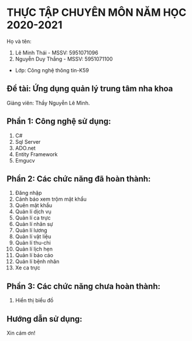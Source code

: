 # THỰC TẬP CHUYÊN MÔN NĂM HỌC 2020-2021
Họ và tên: 
1. Lê Minh Thái - MSSV: 5951071096
2. Nguyễn Duy Thắng - MSSV: 5951071100
     
* Lớp: Công nghệ thông tin-K59

## Đề tài: Ứng dụng quản lý trung tâm nha khoa
Giảng viên: Thầy Nguyễn Lê Minh. 

## Phần 1: Công nghệ sử dụng:
1. C#
2. Sql Server
3. ADO.net
4. Entity Framework
5. Emgucv
  

## Phần 2: Các chức năng đã hoàn thành:
1. Đăng nhập
2. Cảnh báo xem trộm mật khẩu
3. Quên mật khẩu
4. Quản lí dịch vụ
5. Quản lí ca trực
6. Quản lí nhân sự
7. Quản lí lương
8. Quản lí vật liệu
9. Quản lí thu-chi
10. Quản lí lịch hẹn
11. Quản lí báo cáo
12. Quản lí bệnh nhân
13. Xe ca trực


## Phần 3: Các chức năng chưa hoàn thành:
1. Hiển thị biểu đồ

## Hướng dẫn sử dụng:


Xin cám ơn!
